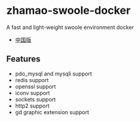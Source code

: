 # zhamao-swoole-docker
A fast and light-weight swoole environment docker

- [中国版](README.zh-CN.md)

## Features
- pdo_mysql and mysqli support
- redis support
- openssl support
- iconv support
- sockets support
- http2 support
- gd graphic extension support
